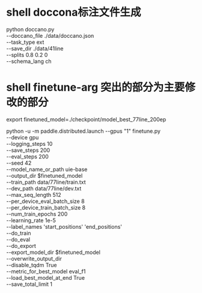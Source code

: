 
# shell doccona标注文件生成
python doccano.py \
    --doccano_file ./data/doccano.json \
    --task_type ext \
    --save_dir ./data/41line \
    --splits 0.8 0.2 0 \
    --schema_lang ch


# shell finetune-arg 突出的部分为主要修改的部分
export finetuned_model=./checkpoint/model_best_77line_200ep

python -u -m paddle.distributed.launch --gpus "1" finetune.py \
    --device gpu \
    --logging_steps 10 \
    --save_steps 200 \
    --eval_steps 200 \
    --seed 42 \
    --model_name_or_path uie-base \
    --output_dir $finetuned_model \
         --train_path data/77line/train.txt \
         --dev_path data/77line/dev.txt  \
    --max_seq_length 512  \
    --per_device_eval_batch_size 8 \
    --per_device_train_batch_size  8 \
         --num_train_epochs 200 \
    --learning_rate 1e-5 \
    --label_names 'start_positions' 'end_positions' \
    --do_train \
    --do_eval \
    --do_export \
    --export_model_dir $finetuned_model \
    --overwrite_output_dir \
    --disable_tqdm True \
    --metric_for_best_model eval_f1 \
    --load_best_model_at_end  True \
    --save_total_limit 1

